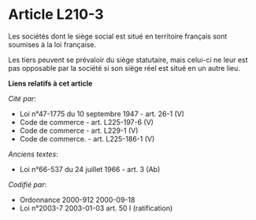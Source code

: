 # Article L210-3

Les sociétés dont le siège social est situé en territoire français sont soumises à la loi française.

Les tiers peuvent se prévaloir du siège statutaire, mais celui-ci ne leur est pas opposable par la société si son siège réel
est situé en un autre lieu.

**Liens relatifs à cet article**

_Cité par_:

  - Loi n°47-1775 du 10 septembre 1947 - art. 26-1 (V)
  - Code de commerce - art. L225-197-6 (V)
  - Code de commerce - art. L229-1 (V)
  - Code de commerce. - art. L225-186-1 (V)

_Anciens textes_:

  - Loi n°66-537 du 24 juillet 1966 - art. 3 (Ab)

_Codifié par_:

  - Ordonnance 2000-912 2000-09-18
  - Loi n°2003-7 2003-01-03 art. 50 I (ratification)
